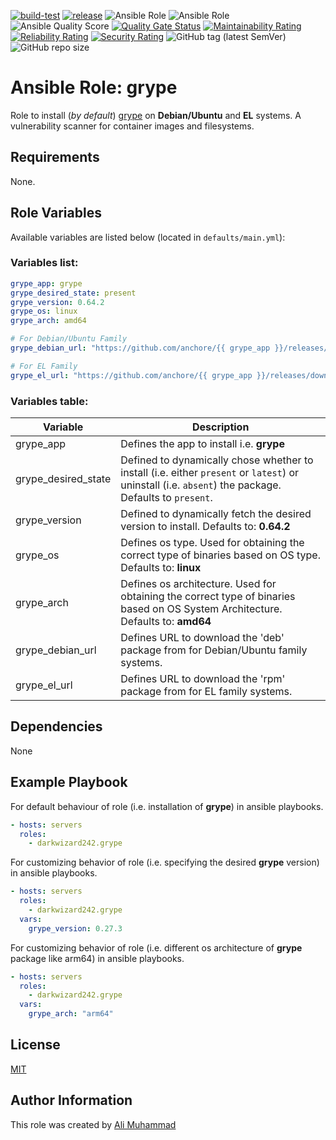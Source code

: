 [![build-test](https://github.com/darkwizard242/ansible-role-grype/workflows/build-and-test/badge.svg?branch=master)](https://github.com/darkwizard242/ansible-role-grype/actions?query=workflow%3Abuild-and-test) [![release](https://github.com/darkwizard242/ansible-role-grype/workflows/release/badge.svg)](https://github.com/darkwizard242/ansible-role-grype/actions?query=workflow%3Arelease) ![Ansible Role](https://img.shields.io/ansible/role/57357?color=dark%20green%20) ![Ansible Role](https://img.shields.io/ansible/role/d/57357?label=role%20downloads) ![Ansible Quality Score](https://img.shields.io/ansible/quality/57357?label=ansible%20quality%20score) [![Quality Gate Status](https://sonarcloud.io/api/project_badges/measure?project=ansible-role-grype&metric=alert_status)](https://sonarcloud.io/dashboard?id=ansible-role-grype) [![Maintainability Rating](https://sonarcloud.io/api/project_badges/measure?project=ansible-role-grype&metric=sqale_rating)](https://sonarcloud.io/dashboard?id=ansible-role-grype) [![Reliability Rating](https://sonarcloud.io/api/project_badges/measure?project=ansible-role-grype&metric=reliability_rating)](https://sonarcloud.io/dashboard?id=ansible-role-grype) [![Security Rating](https://sonarcloud.io/api/project_badges/measure?project=ansible-role-grype&metric=security_rating)](https://sonarcloud.io/dashboard?id=ansible-role-grype) ![GitHub tag (latest SemVer)](https://img.shields.io/github/tag/darkwizard242/ansible-role-grype?label=release) ![GitHub repo size](https://img.shields.io/github/repo-size/darkwizard242/ansible-role-grype?color=orange&style=flat-square)

# Ansible Role: grype

Role to install (_by default_) [grype](https://github.com/anchore/grype) on **Debian/Ubuntu** and **EL** systems. A vulnerability scanner for container images and filesystems.

## Requirements

None.

## Role Variables

Available variables are listed below (located in `defaults/main.yml`):

### Variables list:

```yaml
grype_app: grype
grype_desired_state: present
grype_version: 0.64.2
grype_os: linux
grype_arch: amd64

# For Debian/Ubuntu Family
grype_debian_url: "https://github.com/anchore/{{ grype_app }}/releases/download/v{{ grype_version }}/{{ grype_app }}_{{ grype_version }}_{{ grype_os }}_{{ grype_arch }}.deb"

# For EL Family
grype_el_url: "https://github.com/anchore/{{ grype_app }}/releases/download/v{{ grype_version }}/{{ grype_app }}_{{ grype_version }}_{{ grype_os }}_{{ grype_arch }}.rpm"
```

### Variables table:

Variable            | Description
------------------- | ----------------------------------------------------------------------------------------------------------------------------------------------------
grype_app           | Defines the app to install i.e. **grype**
grype_desired_state | Defined to dynamically chose whether to install (i.e. either `present` or `latest`) or uninstall (i.e. `absent`) the package. Defaults to `present`.
grype_version       | Defined to dynamically fetch the desired version to install. Defaults to: **0.64.2**
grype_os            | Defines os type. Used for obtaining the correct type of binaries based on OS type. Defaults to: **linux**
grype_arch          | Defines os architecture. Used for obtaining the correct type of binaries based on OS System Architecture. Defaults to: **amd64**
grype_debian_url    | Defines URL to download the 'deb' package from for Debian/Ubuntu family systems.
grype_el_url        | Defines URL to download the 'rpm' package from for EL family systems.

## Dependencies

None

## Example Playbook

For default behaviour of role (i.e. installation of **grype**) in ansible playbooks.

```yaml
- hosts: servers
  roles:
    - darkwizard242.grype
```

For customizing behavior of role (i.e. specifying the desired **grype** version) in ansible playbooks.

```yaml
- hosts: servers
  roles:
    - darkwizard242.grype
  vars:
    grype_version: 0.27.3
```

For customizing behavior of role (i.e. different os architecture of **grype** package like arm64) in ansible playbooks.

```yaml
- hosts: servers
  roles:
    - darkwizard242.grype
  vars:
    grype_arch: "arm64"
```

## License

[MIT](https://github.com/darkwizard242/ansible-role-grype/blob/master/LICENSE)

## Author Information

This role was created by [Ali Muhammad](https://www.alimuhammad.dev)
